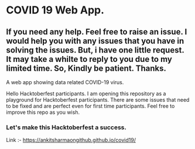 # COVID 19 Web App.
## If you need any help. Feel free to raise an issue. I would help you with any issues that you have in solving the issues. But, i have one little request. It may take a whilte to reply to you due to my limited time. So, Kindly be patient. Thanks.

A web app showing data related COVID-19 virus.

Hello Hacktoberfest participants. I am opening this repository as a playground for Hacktoberfest participants. There are some issues that need to be fixed and are perfect even for first time participants. Feel free to improve this repo as you wish.

### Let's make this Hacktoberfest a success.

Link :- https://ankitsharmaongithub.github.io/covid19/

